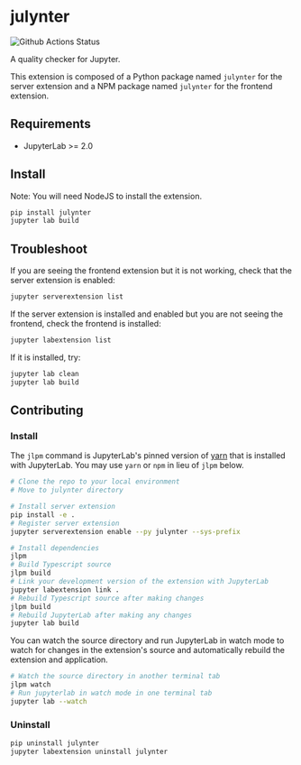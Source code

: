 # julynter

![Github Actions Status](https://github.com/dew-uff/julynter/workflows/Build/badge.svg)

A quality checker for Jupyter.

This extension is composed of a Python package named `julynter`
for the server extension and a NPM package named `julynter`
for the frontend extension.


## Requirements

* JupyterLab >= 2.0

## Install

Note: You will need NodeJS to install the extension.

```bash
pip install julynter
jupyter lab build
```

## Troubleshoot

If you are seeing the frontend extension but it is not working, check
that the server extension is enabled:

```bash
jupyter serverextension list
```

If the server extension is installed and enabled but you are not seeing
the frontend, check the frontend is installed:

```bash
jupyter labextension list
```

If it is installed, try:

```bash
jupyter lab clean
jupyter lab build
```

## Contributing

### Install

The `jlpm` command is JupyterLab's pinned version of
[yarn](https://yarnpkg.com/) that is installed with JupyterLab. You may use
`yarn` or `npm` in lieu of `jlpm` below.

```bash
# Clone the repo to your local environment
# Move to julynter directory

# Install server extension
pip install -e .
# Register server extension
jupyter serverextension enable --py julynter --sys-prefix

# Install dependencies
jlpm
# Build Typescript source
jlpm build
# Link your development version of the extension with JupyterLab
jupyter labextension link .
# Rebuild Typescript source after making changes
jlpm build
# Rebuild JupyterLab after making any changes
jupyter lab build
```

You can watch the source directory and run JupyterLab in watch mode to watch for changes in the extension's source and automatically rebuild the extension and application.

```bash
# Watch the source directory in another terminal tab
jlpm watch
# Run jupyterlab in watch mode in one terminal tab
jupyter lab --watch
```

### Uninstall

```bash
pip uninstall julynter
jupyter labextension uninstall julynter
```

